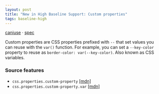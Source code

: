 ```yaml
---
layout: post
title: "New in High Baseline Support: Custom properties"
tags: baseline-high
---
```


[caniuse](https://caniuse.com/?search=custom-properties) · [spec](https://drafts.csswg.org/css-variables-1/)

Custom properties are CSS properties prefixed with `--` that set values you can reuse with the `var()` function. For example, you can set a `--key-color` property to reuse as `border-color: var(--key-color)`. Also known as CSS variables.

### Source features

- ``css.properties.custom-property`` [[mdn]](https://developer.mozilla.org/en-US/search?q=css.properties.custom-property)
- ``css.properties.custom-property.var`` [[mdn]](https://developer.mozilla.org/en-US/search?q=css.properties.custom-property.var)
